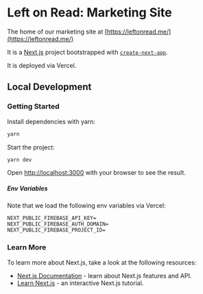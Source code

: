 # Left on Read: Marketing Site

The home of our marketing site at [https://leftonread.me/](https://leftonread.me/)

It is a [Next.js](https://nextjs.org/) project bootstrapped with [`create-next-app`](https://github.com/vercel/next.js/tree/canary/packages/create-next-app).

It is deployed via Vercel.

## Local Development

### Getting Started

Install dependencies with yarn:

```bash
yarn
```

Start the project:

```bash
yarn dev
```

Open [http://localhost:3000](http://localhost:3000) with your browser to see the result.

##### Env Variables

Note that we load the following env variables via Vercel:

```
NEXT_PUBLIC_FIREBASE_API_KEY=
NEXT_PUBLIC_FIREBASE_AUTH_DOMAIN=
NEXT_PUBLIC_FIREBASE_PROJECT_ID=
```

### Learn More

To learn more about Next.js, take a look at the following resources:

- [Next.js Documentation](https://nextjs.org/docs) - learn about Next.js features and API.
- [Learn Next.js](https://nextjs.org/learn) - an interactive Next.js tutorial.
